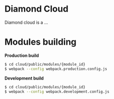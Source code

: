 # Diamond Cloud

Diamond cloud is a ...

# Modules building
**Production build**
```sh
$ cd cloud/public/modules/{module_id}
$ webpack --config webpack.production.config.js
```

**Development build**
```sh
$ cd cloud/public/modules/{module_id}
$ webpack --config webpack.development.config.js
```

